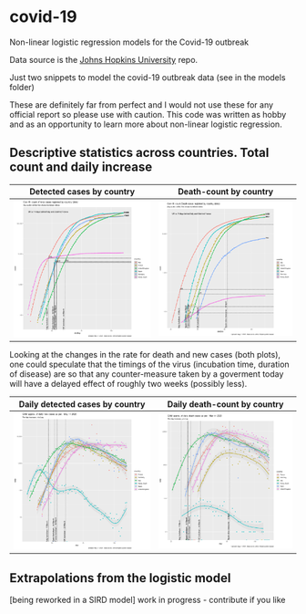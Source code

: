 # covid-19
Non-linear logistic regression models for the Covid-19 outbreak

Data source is the [Johns Hopkins University](https://github.com/CSSEGISandData/COVID-19) repo.

Just two snippets to model the covid-19 outbreak data (see in the models folder)

These are definitely far from perfect and I would not use these for any official report so please use with caution. This code was written as hobby and as an opportunity to learn more about non-linear logistic regression.


## Descriptive statistics across countries. Total count and daily increase


Detected cases by country  |  Death-count by country
:-------------------------:|:-------------------------:
![alt text](https://github.com/artoo-git/covid-19/blob/master/images/Rplot6.png)  | ![alt text](https://github.com/artoo-git/covid-19/blob/master/images/Rplot6_D.png)





Looking at the changes in the rate for death and new cases (both plots), one could speculate that the timings of the virus (incubation time, duration of disease) are so that any counter-measure taken by a goverment today will have a delayed effect of roughly two weeks (possibly less).



Daily detected cases by country  |  Daily death-count by country
:-------------------------------:|:----------------------------------:
![alt text](https://github.com/artoo-git/covid-19/blob/master/images/daycount.png) | ![alt text](https://github.com/artoo-git/covid-19/blob/master/images/daycount_D.png)


## Extrapolations from the logistic model 

[being reworked in a SIRD model] work in progress - contribute if you like



